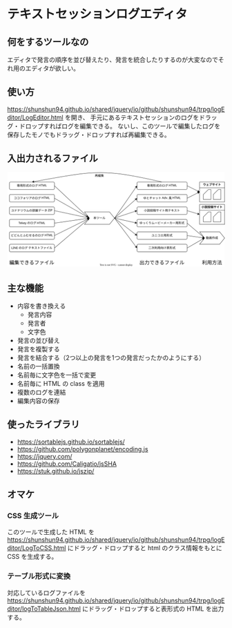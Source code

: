 # テキストセッションログエディタ

## 何をするツールなの

エディタで発言の順序を並び替えたり、発言を統合したりするのが大変なのでそれ用のエディタが欲しい。

## 使い方

https://shunshun94.github.io/shared/jquery/io/github/shunshun94/trpg/logEditor/LogEditor.html を開き、
手元にあるテキストセッションのログをドラッグ・ドロップすればログを編集できる。
ないし、このツールで編集したログを保存したモノでもドラッグ・ドロップすれば再編集できる。

## 入出力されるファイル

![入出力図](./resources/image/in-and-out.drawio.svg)

## 主な機能

* 内容を書き換える
    * 発言内容
    * 発言者
    * 文字色
* 発言の並び替え
* 発言を複製する
* 発言を結合する（2つ以上の発言を1つの発言だったかのようにする）
* 名前の一括置換
* 名前毎に文字色を一括で変更
* 名前毎に HTML の class を適用
* 複数のログを連結
* 編集内容の保存

## 使ったライブラリ

* https://sortablejs.github.io/sortablejs/
* https://github.com/polygonplanet/encoding.js
* https://jquery.com/
* https://github.com/Caligatio/jsSHA
* https://stuk.github.io/jszip/

## オマケ

### CSS 生成ツール

このツールで生成した HTML を
https://shunshun94.github.io/shared/jquery/io/github/shunshun94/trpg/logEditor/LogToCSS.html
にドラッグ・ドロップすると html のクラス情報をもとに CSS を生成する。 

### テーブル形式に変換

対応しているログファイルを
https://shunshun94.github.io/shared/jquery/io/github/shunshun94/trpg/logEditor/logToTableJson.html
にドラッグ・ドロップすると表形式の HTML を出力する。
